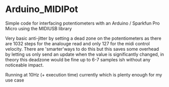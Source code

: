 # Arduino_MIDIPot
Simple code for interfacing potentiometers with an Arduino / Sparkfun Pro Micro using the MIDIUSB library

Very basic anti-jitter by setting a dead zone on the potentiometers as there are 1032 steps for the analouge read and only 127 for the midi control velocity. There are 'smarter'ways to do this but this saves some overhead by letting us only send an update when the value is significantly changed, in theory this deadzone would be fine up to 6-7 samples ish without any noticeable impact.

Running at 10Hz (+ execution time) currently which is plenty enough for my use case 
